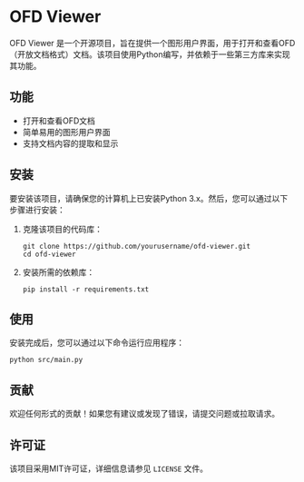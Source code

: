 # OFD Viewer

OFD Viewer 是一个开源项目，旨在提供一个图形用户界面，用于打开和查看OFD（开放文档格式）文档。该项目使用Python编写，并依赖于一些第三方库来实现其功能。

## 功能

- 打开和查看OFD文档
- 简单易用的图形用户界面
- 支持文档内容的提取和显示

## 安装

要安装该项目，请确保您的计算机上已安装Python 3.x。然后，您可以通过以下步骤进行安装：

1. 克隆该项目的代码库：
   ```
   git clone https://github.com/yourusername/ofd-viewer.git
   cd ofd-viewer
   ```

2. 安装所需的依赖库：
   ```
   pip install -r requirements.txt
   ```

## 使用

安装完成后，您可以通过以下命令运行应用程序：
```
python src/main.py
```

## 贡献

欢迎任何形式的贡献！如果您有建议或发现了错误，请提交问题或拉取请求。

## 许可证

该项目采用MIT许可证，详细信息请参见 `LICENSE` 文件。